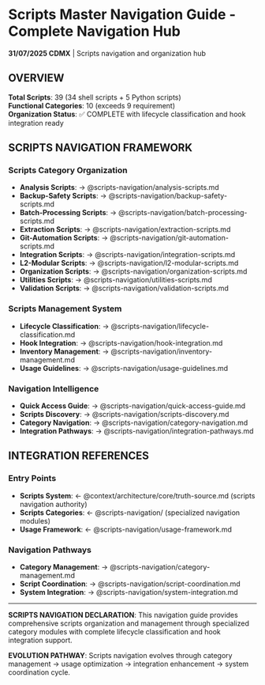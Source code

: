 # Scripts Master Navigation Guide - Complete Navigation Hub

**31/07/2025 CDMX** | Scripts navigation and organization hub

## OVERVIEW

**Total Scripts**: 39 (34 shell scripts + 5 Python scripts)  
**Functional Categories**: 10 (exceeds 9 requirement)  
**Organization Status**: ✅ COMPLETE with lifecycle classification and hook integration ready

## SCRIPTS NAVIGATION FRAMEWORK

### **Scripts Category Organization**
- **Analysis Scripts**: → @scripts-navigation/analysis-scripts.md
- **Backup-Safety Scripts**: → @scripts-navigation/backup-safety-scripts.md
- **Batch-Processing Scripts**: → @scripts-navigation/batch-processing-scripts.md
- **Extraction Scripts**: → @scripts-navigation/extraction-scripts.md
- **Git-Automation Scripts**: → @scripts-navigation/git-automation-scripts.md
- **Integration Scripts**: → @scripts-navigation/integration-scripts.md
- **L2-Modular Scripts**: → @scripts-navigation/l2-modular-scripts.md
- **Organization Scripts**: → @scripts-navigation/organization-scripts.md
- **Utilities Scripts**: → @scripts-navigation/utilities-scripts.md
- **Validation Scripts**: → @scripts-navigation/validation-scripts.md

### **Scripts Management System**
- **Lifecycle Classification**: → @scripts-navigation/lifecycle-classification.md
- **Hook Integration**: → @scripts-navigation/hook-integration.md
- **Inventory Management**: → @scripts-navigation/inventory-management.md
- **Usage Guidelines**: → @scripts-navigation/usage-guidelines.md

### **Navigation Intelligence**
- **Quick Access Guide**: → @scripts-navigation/quick-access-guide.md
- **Scripts Discovery**: → @scripts-navigation/scripts-discovery.md
- **Category Navigation**: → @scripts-navigation/category-navigation.md
- **Integration Pathways**: → @scripts-navigation/integration-pathways.md

## INTEGRATION REFERENCES

### **Entry Points**
- **Scripts System**: ← @context/architecture/core/truth-source.md (scripts navigation authority)
- **Scripts Categories**: ← @scripts-navigation/ (specialized navigation modules)
- **Usage Framework**: ← @scripts-navigation/usage-framework.md

### **Navigation Pathways**
- **Category Management**: → @scripts-navigation/category-management.md
- **Script Coordination**: → @scripts-navigation/script-coordination.md
- **System Integration**: → @scripts-navigation/system-integration.md

---

**SCRIPTS NAVIGATION DECLARATION**: This navigation guide provides comprehensive scripts organization and management through specialized category modules with complete lifecycle classification and hook integration support.

**EVOLUTION PATHWAY**: Scripts navigation evolves through category management → usage optimization → integration enhancement → system coordination cycle.